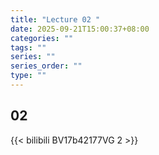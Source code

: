 ```yaml
---
title: "Lecture 02 "
date: 2025-09-21T15:00:37+08:00
categories: ""
tags: ""
series: ""
series_order: ""
type: ""
---
```


## 02

{{< bilibili BV17b42177VG 2 >}}


